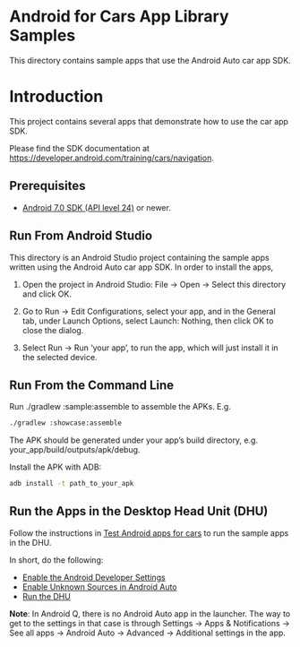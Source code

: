 Android for Cars App Library Samples
===========================================
This directory contains sample apps that use the Android Auto car app SDK.

Introduction
============
This project contains several apps that demonstrate how to use the car app SDK.

Please find the SDK documentation at https://developer.android.com/training/cars/navigation.

Prerequisites
--------------
- [Android 7.0 SDK (API level 24)](https://developer.android.com/studio/releases/platforms#7.0) or newer.

Run From Android Studio
-----------------------
This directory is an Android Studio project containing the sample apps written using the Android Auto car app SDK. In order to install the apps,

1. Open the project in Android Studio: File -> Open -> Select this directory and click OK.

2. Go to Run -> Edit Configurations, select your app, and in the General tab, under Launch Options, select Launch: Nothing, then click OK to close the dialog.

3. Select Run -> Run ‘your app’, to run the app, which will just install it in the selected device.

Run From the Command Line
---------------------
Run ./gradlew :sample:assemble to assemble the APKs. E.g.

```bash
./gradlew :showcase:assemble
```

The APK should be generated under your app’s build directory, e.g. your_app/build/outputs/apk/debug.


Install the APK with ADB:

```bash
adb install -t path_to_your_apk
```

Run the Apps in the Desktop Head Unit (DHU)
-------------------------------------------
Follow the instructions in [Test Android apps for cars][1] to run the sample apps in the DHU.

In short, do the following:

* [Enable the Android Developer Settings][2]
* [Enable Unknown Sources in Android Auto][3]
* [Run the DHU][4]

**Note**: In Android Q, there is no Android Auto app in the launcher. The way to get to the settings in that case is through Settings -> Apps & Notifications -> See all apps -> Android Auto -> Advanced -> Additional settings in the app.


[1]: https://developer.android.com/training/cars/testing
[2]: https://developer.android.com/studio/debug/dev-options
[3]: https://developer.android.com/training/cars/testing#step1
[4]: https://developer.android.com/training/cars/testing#running-dhu
